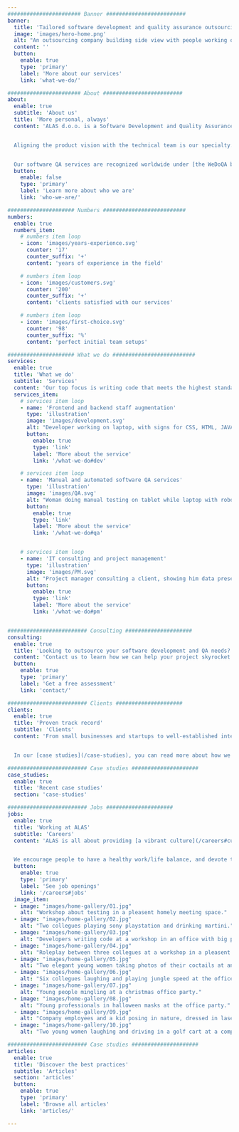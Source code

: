 ```yaml
---
####################### Banner #########################
banner:
  title: 'Tailored software development and quality assurance outsourcing.'
  image: 'images/hero-home.png'
  alt: "An outsourcing company building side view with people working on laptops and computers, having meetings, workshops, brainstorming, playing table tennis, doing yoga, having lunch in the garden."
  content: ''
  button:
    enable: true
    type: 'primary'
    label: 'More about our services'
    link: 'what-we-do/'

####################### About #########################
about:
  enable: true
  subtitle: 'About us'
  title: 'More personal, always'
  content: 'ALAS d.o.o. is a Software Development and Quality Assurance outsourcing company with extensive experience in web development, project management, manual and automated testing.


  Aligning the product vision with the technical team is our specialty. Through open communication and a personal approach, we consider every aspect of the project so that we are empowered to assist and consult in every step of the development process.


  Our software QA services are recognized worldwide under [the WeDoQA brand](https://www.wedoqa.com).'
  button:
    enable: false
    type: 'primary'
    label: 'Learn more about who we are'
    link: 'who-we-are/'

##################### Numbers ##########################
numbers:
  enable: true
  numbers_item:
    # numbers item loop
    - icon: 'images/years-experience.svg'
      counter: '17'
      counter_suffix: '+'
      content: 'years of experience in the field'

    # numbers item loop
    - icon: 'images/customers.svg'
      counter: '200'
      counter_suffix: '+'
      content: 'clients satisfied with our services'

    # numbers item loop
    - icon: 'images/first-choice.svg'
      counter: '98'
      counter_suffix: '%'
      content: 'perfect initial team setups'

##################### What we do ##########################
services:
  enable: true
  title: 'What we do'
  subtitle: 'Services'
  content: 'Our top focus is writing code that meets the highest standards, while our quality assurance team has the skills and experience to ensure that the software satisfies the strictest criteria. Each project is unique and requires a customized approach. We supply [a vast range of services](what-we-do/) to provide the most efficient solution for the unique demands and requirements of our clients.'
  services_item:
    # services item loop
    - name: 'Frontend and backend staff augmentation'
      type: 'illustration'
      image: 'images/development.svg'
      alt: "Developer working on laptop, with signs for CSS, HTML, JAVA and JS around him"
      button:
        enable: true
        type: 'link'
        label: 'More about the service'
        link: '/what-we-do#dev'

    # services item loop
    - name: 'Manual and automated software QA services'
      type: 'illustration'
      image: 'images/QA.svg'
      alt: "Woman doing manual testing on tablet while laptop with robot hand with magnifying glass is doing automation testing, finding a bug in the code."
      button:
        enable: true
        type: 'link'
        label: 'More about the service'
        link: '/what-we-do#qa'


    # services item loop
    - name: 'IT consulting and project management'
      type: 'illustration'
      image: 'images/PM.svg'
      alt: "Project manager consulting a client, showing him data presented through graphs and charts."
      button:
        enable: true
        type: 'link'
        label: 'More about the service'
        link: '/what-we-do#pm'


######################### Consulting #####################
consulting:
  enable: true
  title: 'Looking to outsource your software development and QA needs?'
  content: 'Contact us to learn how we can help your project skyrocket!'
  button:
    enable: true
    type: 'primary'
    label: 'Get a free assessment'
    link: 'contact/'

######################### Clients #####################
clients:
  enable: true
  title: 'Proven track record'
  subtitle: 'Clients'
  content: 'From small businesses and startups to well-established international corporations, we work with a wide range of [industries](/clients#industries). We have developed trustworthy relationships with [clients](/clients) and their development teams from all over the world.


  In our [case studies](/case-studies), you can read more about how we were able to help them improve company practices and increase revenue.'

######################### Case studies #####################
case_studies:
  enable: true
  title: 'Recent case studies'
  section: 'case-studies'

######################### Jobs #####################
jobs:
  enable: true
  title: 'Working at ALAS'
  subtitle: 'Careers'
  content: 'ALAS is all about providing [a vibrant culture](/careers#culture) through a pleasant atmosphere, possibilities for professional growth, relaxation, entertainment, and social interaction.


  We encourage people to have a healthy work/life balance, and devote time and energy to their families and hobbies.'
  button:
    enable: true
    type: 'primary'
    label: 'See job openings'
    link: '/careers#jobs'
  image_item:
  - image: "images/home-gallery/01.jpg"
    alt: "Workshop about testing in a pleasent homely meeting space."
  - image: "images/home-gallery/02.jpg"
    alt: "Two collegues playing sony playstation and drinking martini."
  - image: "images/home-gallery/03.jpg"
    alt: "Developers writing code at a workshop in an office with big painting of a native american on the wall."
  - image: "images/home-gallery/04.jpg"
    alt: "Roleplay between three collegues at a workshop in a pleasent homey atmosphere."
  - image: "images/home-gallery/05.jpg"
    alt: "Two elegant young women taking photos of their coctails at an office party in the garden."
  - image: "images/home-gallery/06.jpg"
    alt: "Six collegues laughing and playing jungle speed at the office party."
  - image: "images/home-gallery/07.jpg"
    alt: "Young people mingling at a christmas office party."
  - image: "images/home-gallery/08.jpg"
    alt: "Young professionals in halloween masks at the office party."
  - image: "images/home-gallery/09.jpg"
    alt: "Company employees and a kid posing in nature, dressed in laser tag geer."
  - image: "images/home-gallery/10.jpg"
    alt: "Two young women laughing and driving in a golf cart at a company event."

######################### Case studies #####################
articles:
  enable: true
  title: 'Discover the best practices'
  subtitle: 'Articles'
  section: 'articles'
  button:
    enable: true
    type: 'primary'
    label: 'Browse all articles'
    link: 'articles/'

---
```

